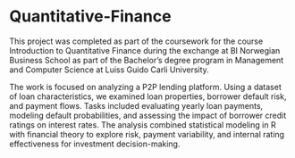 # Quantitative-Finance

This project was completed as part of the coursework for the course Introduction to Quantitative Finance during the exchange at BI Norwegian Business School as part of the Bachelor’s degree program in Management and Computer Science at Luiss Guido Carli University.

The work is focused on analyzing a P2P lending platform. Using a dataset of loan characteristics, we examined loan properties, borrower default risk, and payment flows. Tasks included evaluating yearly loan payments, modeling default probabilities, and assessing the impact of borrower credit ratings on interest rates. The analysis combined statistical modeling in R with financial theory to explore risk, payment variability, and internal rating effectiveness for investment decision-making.
